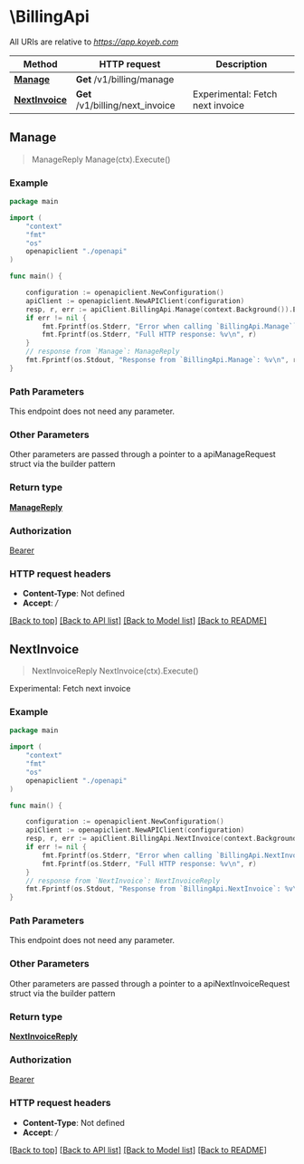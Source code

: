 # \BillingApi

All URIs are relative to *https://app.koyeb.com*

Method | HTTP request | Description
------------- | ------------- | -------------
[**Manage**](BillingApi.md#Manage) | **Get** /v1/billing/manage | 
[**NextInvoice**](BillingApi.md#NextInvoice) | **Get** /v1/billing/next_invoice | Experimental: Fetch next invoice



## Manage

> ManageReply Manage(ctx).Execute()



### Example

```go
package main

import (
    "context"
    "fmt"
    "os"
    openapiclient "./openapi"
)

func main() {

    configuration := openapiclient.NewConfiguration()
    apiClient := openapiclient.NewAPIClient(configuration)
    resp, r, err := apiClient.BillingApi.Manage(context.Background()).Execute()
    if err != nil {
        fmt.Fprintf(os.Stderr, "Error when calling `BillingApi.Manage``: %v\n", err)
        fmt.Fprintf(os.Stderr, "Full HTTP response: %v\n", r)
    }
    // response from `Manage`: ManageReply
    fmt.Fprintf(os.Stdout, "Response from `BillingApi.Manage`: %v\n", resp)
}
```

### Path Parameters

This endpoint does not need any parameter.

### Other Parameters

Other parameters are passed through a pointer to a apiManageRequest struct via the builder pattern


### Return type

[**ManageReply**](ManageReply.md)

### Authorization

[Bearer](../README.md#Bearer)

### HTTP request headers

- **Content-Type**: Not defined
- **Accept**: */*

[[Back to top]](#) [[Back to API list]](../README.md#documentation-for-api-endpoints)
[[Back to Model list]](../README.md#documentation-for-models)
[[Back to README]](../README.md)


## NextInvoice

> NextInvoiceReply NextInvoice(ctx).Execute()

Experimental: Fetch next invoice



### Example

```go
package main

import (
    "context"
    "fmt"
    "os"
    openapiclient "./openapi"
)

func main() {

    configuration := openapiclient.NewConfiguration()
    apiClient := openapiclient.NewAPIClient(configuration)
    resp, r, err := apiClient.BillingApi.NextInvoice(context.Background()).Execute()
    if err != nil {
        fmt.Fprintf(os.Stderr, "Error when calling `BillingApi.NextInvoice``: %v\n", err)
        fmt.Fprintf(os.Stderr, "Full HTTP response: %v\n", r)
    }
    // response from `NextInvoice`: NextInvoiceReply
    fmt.Fprintf(os.Stdout, "Response from `BillingApi.NextInvoice`: %v\n", resp)
}
```

### Path Parameters

This endpoint does not need any parameter.

### Other Parameters

Other parameters are passed through a pointer to a apiNextInvoiceRequest struct via the builder pattern


### Return type

[**NextInvoiceReply**](NextInvoiceReply.md)

### Authorization

[Bearer](../README.md#Bearer)

### HTTP request headers

- **Content-Type**: Not defined
- **Accept**: */*

[[Back to top]](#) [[Back to API list]](../README.md#documentation-for-api-endpoints)
[[Back to Model list]](../README.md#documentation-for-models)
[[Back to README]](../README.md)

